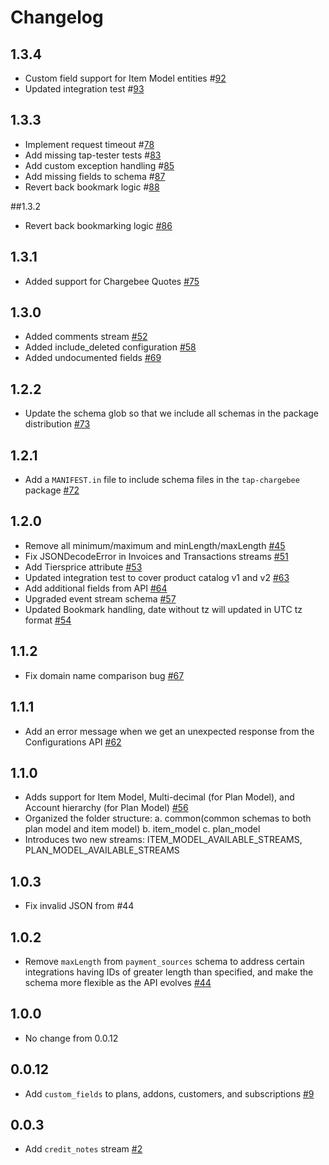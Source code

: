 # Changelog

## 1.3.4
  * Custom field support for Item Model entities #[92](https://github.com/singer-io/tap-chargebee/pull/92)
  * Updated integration test #[93](https://github.com/singer-io/tap-chargebee/pull/93)

## 1.3.3
  * Implement request timeout #[78](https://github.com/singer-io/tap-chargebee/pull/78)
  * Add missing tap-tester tests #[83](https://github.com/singer-io/tap-chargebee/pull/83)
  * Add custom exception handling #[85](https://github.com/singer-io/tap-chargebee/pull/85)
  * Add missing fields to schema #[87](https://github.com/singer-io/tap-chargebee/pull/87)
  * Revert back bookmark logic #[88](https://github.com/singer-io/tap-chargebee/pull/88)

##1.3.2
  * Revert back bookmarking logic [#86](https://github.com/singer-io/tap-chargebee/pull/86)

## 1.3.1
  * Added support for Chargebee Quotes [#75](https://github.com/singer-io/tap-chargebee/pull/75)

## 1.3.0
  * Added comments stream [#52](https://github.com/singer-io/tap-chargebee/pull/52)
  * Added include_deleted configuration [#58](https://github.com/singer-io/tap-chargebee/pull/58)
  * Added undocumented fields [#69](https://github.com/singer-io/tap-chargebee/pull/69)

## 1.2.2
  * Update the schema glob so that we include all schemas in the package distribution [#73](https://github.com/singer-io/tap-chargebee/pull/73)

## 1.2.1
  * Add a `MANIFEST.in` file to include schema files in the `tap-chargebee` package [#72](https://github.com/singer-io/tap-chargebee/pull/72)

## 1.2.0

  * Remove all minimum/maximum and minLength/maxLength [#45][#45]
  * Fix JSONDecodeError in Invoices and Transactions streams [#51][#51]
  * Add Tiersprice attribute [#53][#53]
  * Updated integration test to cover product catalog v1 and v2 [#63][#63]
  * Add additional fields from API [#64][#64]
  * Upgraded event stream schema [#57][#57]
  * Updated Bookmark handling, date without tz will updated in UTC tz format [#54][#54]

[#45]: https://github.com/singer-io/tap-chargebee/pull/45
[#51]: https://github.com/singer-io/tap-chargebee/pull/51
[#53]: https://github.com/singer-io/tap-chargebee/pull/53
[#63]: https://github.com/singer-io/tap-chargebee/pull/63
[#64]: https://github.com/singer-io/tap-chargebee/pull/64
[#57]: https://github.com/singer-io/tap-chargebee/pull/57
[#54]: https://github.com/singer-io/tap-chargebee/pull/54

## 1.1.2
  * Fix domain name comparison bug [#67](https://github.com/singer-io/tap-chargebee/pull/67)

## 1.1.1
  * Add an error message when we get an unexpected response from the Configurations API [#62](https://github.com/singer-io/tap-chargebee/pull/62)

## 1.1.0
  *  Adds support for Item Model, Multi-decimal (for Plan Model), and Account hierarchy (for Plan Model) [#56](https://github.com/singer-io/tap-chargebee/pull/56)
  * Organized the folder structure:
      a. common(common schemas to both plan model and item model)
      b. item_model
      c. plan_model
  * Introduces two new streams: ITEM_MODEL_AVAILABLE_STREAMS, PLAN_MODEL_AVAILABLE_STREAMS

## 1.0.3
  * Fix invalid JSON from #44

## 1.0.2
  * Remove `maxLength` from `payment_sources` schema to address certain integrations having IDs of greater length than specified, and make the schema more flexible as the API evolves [#44](https://github.com/singer-io/tap-chargebee/pull/44)

## 1.0.0
  * No change from 0.0.12

## 0.0.12
  * Add `custom_fields` to plans, addons, customers, and subscriptions [#9](https://github.com/singer-io/tap-chargebee/pull/9)

## 0.0.3
  * Add `credit_notes` stream [#2](https://github.com/singer-io/tap-chargebee/pull/2)
